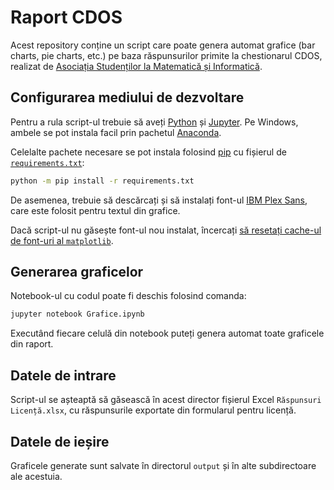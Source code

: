 # Raport CDOS

Acest repository conține un script care poate genera automat grafice (bar charts, pie charts, etc.) pe baza răspunsurilor primite la chestionarul CDOS, realizat de [Asociația Studenților la Matematică și Informatică](https://www.asmi.ro/).

## Configurarea mediului de dezvoltare

Pentru a rula script-ul trebuie să aveți [Python](https://www.python.org/) și [Jupyter](https://jupyter.org/). Pe Windows, ambele se pot instala facil prin pachetul [Anaconda](https://www.anaconda.com/products/individual).

Celelalte pachete necesare se pot instala folosind [pip](https://pip.pypa.io/en/stable/user_guide/) cu fișierul de [`requirements.txt`](requirements.txt):

```sh
python -m pip install -r requirements.txt
```

De asemenea, trebuie să descărcați și să instalați font-ul [IBM Plex Sans](https://fonts.google.com/specimen/IBM+Plex+Sans?query=plex), care este folosit pentru textul din grafice.

Dacă script-ul nu găsește font-ul nou instalat, încercați [să resetați cache-ul de font-uri al `matplotlib`](https://stackoverflow.com/a/26106170/5723188).

## Generarea graficelor

Notebook-ul cu codul poate fi deschis folosind comanda:

```sh
jupyter notebook Grafice.ipynb
```

Executând fiecare celulă din notebook puteți genera automat toate graficele din raport.

## Datele de intrare

Script-ul se așteaptă să găsească în acest director fișierul Excel `Răspunsuri Licență.xlsx`, cu răspunsurile exportate din formularul pentru licență.

## Datele de ieșire

Graficele generate sunt salvate în directorul `output` și în alte subdirectoare ale acestuia.
